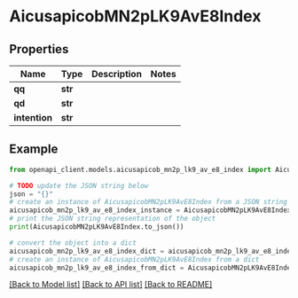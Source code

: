 # AicusapicobMN2pLK9AvE8Index


## Properties

Name | Type | Description | Notes
------------ | ------------- | ------------- | -------------
**qq** | **str** |  | 
**qd** | **str** |  | 
**intention** | **str** |  | 

## Example

```python
from openapi_client.models.aicusapicob_mn2p_lk9_av_e8_index import AicusapicobMN2pLK9AvE8Index

# TODO update the JSON string below
json = "{}"
# create an instance of AicusapicobMN2pLK9AvE8Index from a JSON string
aicusapicob_mn2p_lk9_av_e8_index_instance = AicusapicobMN2pLK9AvE8Index.from_json(json)
# print the JSON string representation of the object
print(AicusapicobMN2pLK9AvE8Index.to_json())

# convert the object into a dict
aicusapicob_mn2p_lk9_av_e8_index_dict = aicusapicob_mn2p_lk9_av_e8_index_instance.to_dict()
# create an instance of AicusapicobMN2pLK9AvE8Index from a dict
aicusapicob_mn2p_lk9_av_e8_index_from_dict = AicusapicobMN2pLK9AvE8Index.from_dict(aicusapicob_mn2p_lk9_av_e8_index_dict)
```
[[Back to Model list]](../README.md#documentation-for-models) [[Back to API list]](../README.md#documentation-for-api-endpoints) [[Back to README]](../README.md)


